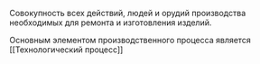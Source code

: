 Совокупность всех действий, людей и орудий производства необходимых для ремонта и изготовления изделий. 

Основным элементом производственного процесса является [[Технологический процесс]]
